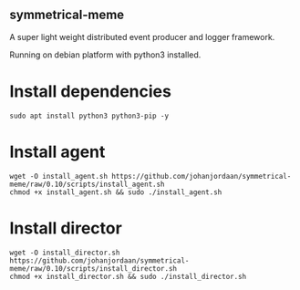 ## symmetrical-meme

A super light weight distributed event producer and logger framework. 

Running on debian platform with python3 installed.

# Install dependencies
```
sudo apt install python3 python3-pip -y
```

# Install agent
```
wget -O install_agent.sh https://github.com/johanjordaan/symmetrical-meme/raw/0.10/scripts/install_agent.sh
chmod +x install_agent.sh && sudo ./install_agent.sh
```

# Install director
```
wget -O install_director.sh https://github.com/johanjordaan/symmetrical-meme/raw/0.10/scripts/install_director.sh
chmod +x install_director.sh && sudo ./install_director.sh
```
